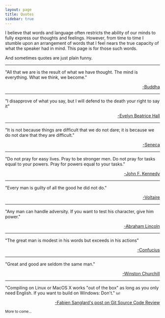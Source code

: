 ```yaml
---
layout: page
title: Quotes
sidebar: true
---
```

I believe that words and language often restricts the ability of our minds to fully express our thoughts and feelings. 
However, from time to time I stumble upon an arrangement of words that I feel nears the true 
capacity of what the speaker had in mind. This page is for those such words. 

And sometimes quotes are just plain funny.

-------------------

"All that we are is the result of what we have thought. The mind is everything. What we think, we become."

<p style='text-align: right;'><a href="https://en.wikipedia.org/wiki/Buddha">-Buddha</a></p>

------------------

"I disapprove of what you say, but I will defend to the death your right to say it"

<p style='text-align: right;'><a href="http://en.wikipedia.org/wiki/Evelyn_Beatrice_Hall">-Evelyn Beatrice Hall</a></p>

-------------------

"It is not because things are difficult that we do not dare; it is because we do not dare that they are difficult."

<p style='text-align: right;'><a href="http://en.wikipedia.org/wiki/Seneca_the_Younger">-Seneca</a></p>

-----------------

"Do not pray for easy lives. Pray to be stronger men. Do not pray for tasks equal to your powers. Pray for powers equal to your tasks."

<p style='text-align: right;'><a href="http://en.wikipedia.org/wiki/John_F._Kennedy">-John F. Kennedy</a></p>

-----------------

"Every man is guilty of all the good he did not do."

<p style='text-align: right;'><a href="http://en.wikipedia.org/wiki/Voltaire">-Voltaire</a></p>

-----------------

"Any man can handle adversity. If you want to test his character, give him power."

<p style='text-align: right;'><a href="http://en.wikipedia.org/wiki/Abraham_Lincoln">-Abraham Lincoln</a></p>

-----------------

"The great man is modest in his words but exceeds in his actions"

<p style='text-align: right;'><a href="http://en.wikipedia.org/wiki/Confucius">-Confucius</a></p>

----------------

"Great and good are seldom the same man."

<p style='text-align: right;'><a href="http://en.wikipedia.org/wiki/Winston_Churchill">-Winston Churchill</a></p>

----------------

"Compiling on Linux or MacOS X works "out of the box" as long as you only need English. If you want to build on Windows: Don't." <small><small>lol!</small></small>

<p style='text-align: right;'><a href="http://fabiensanglard.net/git_code_review/index.php">-Fabien Sanglard's post on Git Source Code Review</a></p>

<small>More to come...</small>
